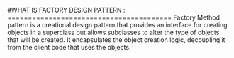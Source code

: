 #WHAT IS FACTORY DESIGN PATTERN : ========================================
Factory Method pattern is a creational design pattern that provides an interface for creating objects in a superclass but allows subclasses to alter the type of objects 
that will be created. It encapsulates the object creation logic, decoupling it from the client code that uses the objects.
